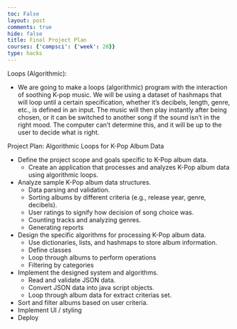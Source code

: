 ```yaml
---
toc: False
layout: post
comments: true
hide: false
title: Final Project Plan
courses: {'compsci': {'week': 20}}
type: hacks
---
```


Loops (Algorithmic):
- We are going to make a loops (algorithmic) program with the interaction of soothing K-pop music. We will be using a dataset of hashmaps that will loop until a certain specification, whether it’s decibels, length, genre, etc., is defined in an input. The music will then play instantly after being chosen, or it can be switched to another song if the sound isn’t in the right mood. The computer can’t determine this, and it will be up to the user to decide what is right.

Project Plan: Algorithmic Loops for K-Pop Album Data
- Define the project scope and goals specific to K-Pop album data.
    - Create an application that processes and analyzes K-Pop album data using algorithmic loops.
- Analyze sample K-Pop album data structures.
    - Data parsing and validation.
    - Sorting albums by different criteria (e.g., release year, genre, decibels).
    - User ratings to signify how decision of song choice was.
    - Counting tracks and analyzing genres.
    - Generating reports
- Design the specific algorithms for processing K-Pop album data.
    - Use dictionaries, lists, and hashmaps to store album information.
    - Define classes
    - Loop through albums to perform operations
    - Filtering by categories
- Implement the designed system and algorithms.
    - Read and validate JSON data.
    - Convert JSON data into java script objects.
    - Loop through album data for extract criterias set.
- Sort and filter albums based on user criteria.
- Implement UI / styling
- Deploy
